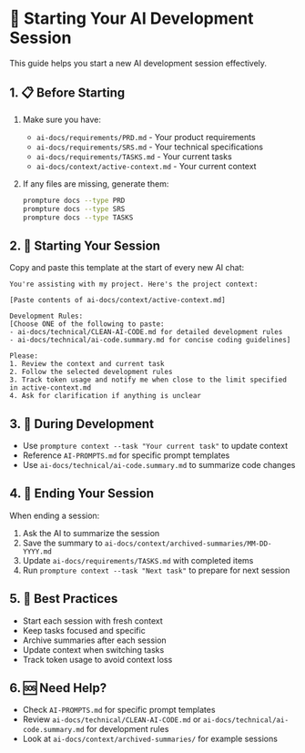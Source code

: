 # 🚀 Starting Your AI Development Session

This guide helps you start a new AI development session effectively.

## 1. 📋 Before Starting

1. Make sure you have:
   - `ai-docs/requirements/PRD.md` - Your product requirements
   - `ai-docs/requirements/SRS.md` - Your technical specifications
   - `ai-docs/requirements/TASKS.md` - Your current tasks
   - `ai-docs/context/active-context.md` - Your current context

2. If any files are missing, generate them:
   ```bash
   prompture docs --type PRD
   prompture docs --type SRS
   prompture docs --type TASKS
   ```

## 2. 🎯 Starting Your Session

Copy and paste this template at the start of every new AI chat:

```
You're assisting with my project. Here's the project context:

[Paste contents of ai-docs/context/active-context.md]

Development Rules:
[Choose ONE of the following to paste:
- ai-docs/technical/CLEAN-AI-CODE.md for detailed development rules
- ai-docs/technical/ai-code.summary.md for concise coding guidelines]

Please:
1. Review the context and current task
2. Follow the selected development rules
3. Track token usage and notify me when close to the limit specified in active-context.md
4. Ask for clarification if anything is unclear
```

## 3. 🔄 During Development

- Use `prompture context --task "Your current task"` to update context
- Reference `AI-PROMPTS.md` for specific prompt templates
- Use `ai-docs/technical/ai-code.summary.md` to summarize code changes

## 4. 📝 Ending Your Session

When ending a session:
1. Ask the AI to summarize the session
2. Save the summary to `ai-docs/context/archived-summaries/MM-DD-YYYY.md`
3. Update `ai-docs/requirements/TASKS.md` with completed items
4. Run `prompture context --task "Next task"` to prepare for next session

## 5. 🧠 Best Practices

- Start each session with fresh context
- Keep tasks focused and specific
- Archive summaries after each session
- Update context when switching tasks
- Track token usage to avoid context loss

## 6. 🆘 Need Help?

- Check `AI-PROMPTS.md` for specific prompt templates
- Review `ai-docs/technical/CLEAN-AI-CODE.md` or `ai-docs/technical/ai-code.summary.md` for development rules
- Look at `ai-docs/context/archived-summaries/` for example sessions 